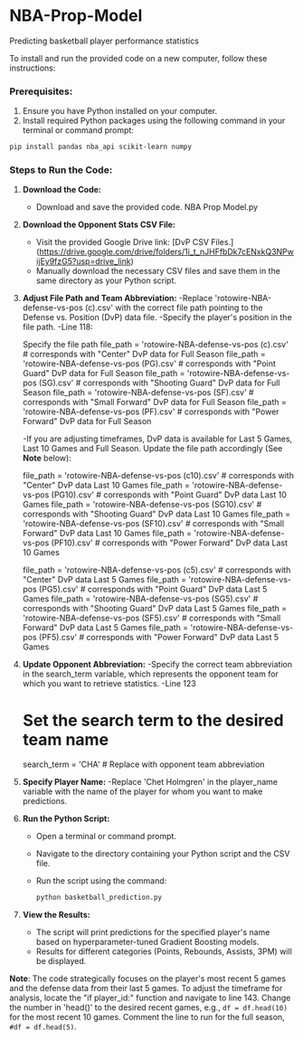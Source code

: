 # NBA-Prop-Model
Predicting basketball player performance statistics

To install and run the provided code on a new computer, follow these instructions:

### Prerequisites:
1. Ensure you have Python installed on your computer.
2. Install required Python packages using the following command in your terminal or command prompt:

```bash
pip install pandas nba_api scikit-learn numpy
```

### Steps to Run the Code:

1. **Download the Code:**
   - Download and save the provided code. NBA Prop Model.py

2. **Download the Opponent Stats CSV File:**
   - Visit the provided Google Drive link: [DvP CSV Files.] 
     (https://drive.google.com/drive/folders/1i_t_nJHFfbDk7cENxkQ3NPwijEy9fzG5?usp=drive_link)
   - Manually download the necessary CSV files and save them in the same directory as your Python script.
     
3. **Adjust File Path and Team Abbreviation:**
   -Replace 'rotowire-NBA-defense-vs-pos (c).csv' with the correct file path pointing to the Defense vs. Position (DvP) data file.
   -Specify the player's position in the file path. 
   -Line 118:

   Specify the file path
      file_path = 'rotowire-NBA-defense-vs-pos (c).csv'  # corresponds with "Center" DvP data for Full Season
      file_path = 'rotowire-NBA-defense-vs-pos (PG).csv'  # corresponds with "Point Guard" DvP data for Full Season
      file_path = 'rotowire-NBA-defense-vs-pos (SG).csv'  # corresponds with "Shooting Guard" DvP data for Full Season
      file_path = 'rotowire-NBA-defense-vs-pos (SF).csv'  # corresponds with "Small Forward" DvP data for Full Season
      file_path = 'rotowire-NBA-defense-vs-pos (PF).csv'  # corresponds with "Power Forward" DvP data for Full Season

   -If you are adjusting timeframes, DvP data is available for Last 5 Games, Last 10 Games and Full Season. Update the file path 
    accordingly (See **Note** below):
   
      file_path = 'rotowire-NBA-defense-vs-pos (c10).csv'  # corresponds with "Center" DvP data Last 10 Games
      file_path = 'rotowire-NBA-defense-vs-pos (PG10).csv'  # corresponds with "Point Guard" DvP data Last 10 Games
      file_path = 'rotowire-NBA-defense-vs-pos (SG10).csv'  # corresponds with "Shooting Guard" DvP data Last 10 Games
      file_path = 'rotowire-NBA-defense-vs-pos (SF10).csv'  # corresponds with "Small Forward" DvP data Last 10 Games
      file_path = 'rotowire-NBA-defense-vs-pos (PF10).csv'  # corresponds with "Power Forward" DvP data Last 10 Games

      file_path = 'rotowire-NBA-defense-vs-pos (c5).csv'  # corresponds with "Center" DvP data Last 5 Games
      file_path = 'rotowire-NBA-defense-vs-pos (PG5).csv'  # corresponds with "Point Guard" DvP data Last 5 Games
      file_path = 'rotowire-NBA-defense-vs-pos (SG5).csv'  # corresponds with "Shooting Guard" DvP data Last 5 Games
      file_path = 'rotowire-NBA-defense-vs-pos (SF5).csv'  # corresponds with "Small Forward" DvP data Last 5 Games
      file_path = 'rotowire-NBA-defense-vs-pos (PF5).csv'  # corresponds with "Power Forward" DvP data Last 5 Games
   
5. **Update Opponent Abbreviation:**
   -Specify the correct team abbreviation in the search_term variable, which represents the opponent team for which you want to        retrieve statistics.
   -Line 123
   
   # Set the search term to the desired team name
      search_term = 'CHA'  # Replace with opponent team abbreviation

6. **Specify Player Name:**
   -Replace 'Chet Holmgren' in the player_name variable with the name of the player for whom you want to make predictions.

7. **Run the Python Script:**
   - Open a terminal or command prompt.
   - Navigate to the directory containing your Python script and the CSV file.
   - Run the script using the command:

     ```bash
     python basketball_prediction.py
     ```

8. **View the Results:**
   - The script will print predictions for the specified player's name based on hyperparameter-tuned Gradient Boosting models.
   - Results for different categories (Points, Rebounds, Assists, 3PM) will be displayed.

**Note**: The code strategically focuses on the player's most recent 5 games and the defense data from their last 5 games. To adjust the timeframe for analysis, locate the "if player_id:" function and navigate to line 143. Change the number in 'head()' to the desired recent games, e.g., `df = df.head(10)` for the most recent 10 games. Comment the line to run for the full season, `#df = df.head(5)`.
